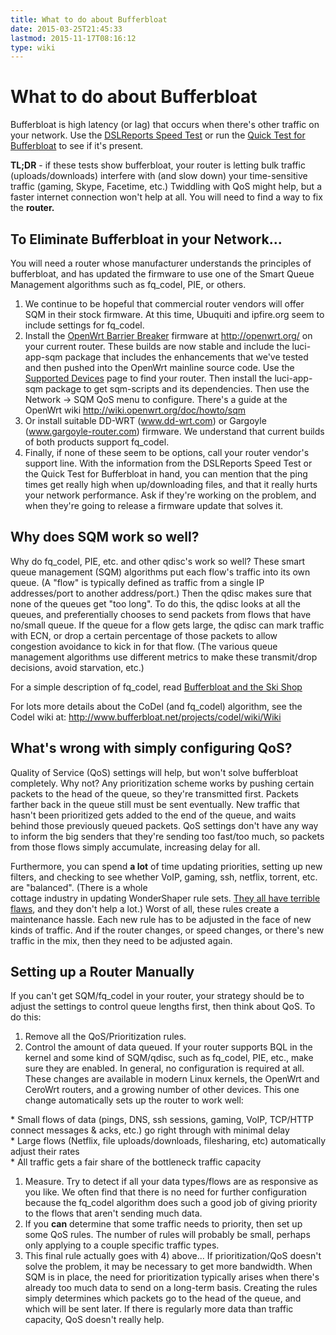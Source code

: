 ```yaml
---
title: What to do about Bufferbloat
date: 2015-03-25T21:45:33
lastmod: 2015-11-17T08:16:12
type: wiki
---
```

What to do about Bufferbloat
============================

Bufferbloat is high latency (or lag) that occurs when there's other
traffic on your network. Use the [DSLReports Speed
Test](http://dslreports.com/speedtest) or run the [Quick Test for Bufferbloat](Quick_Test_for_Bufferbloat.md) to see if it's present.

**TL;DR** - if these tests show bufferbloat, your router is letting bulk
traffic (uploads/downloads) interfere with (and slow down) your
time-sensitive traffic (gaming, Skype, Facetime, etc.) Twiddling with
QoS might help, but a faster internet connection won't help at all. You
will need to find a way to fix the **router.**

To Eliminate Bufferbloat in your Network...
-------------------------------------------

You will need a router whose manufacturer understands the principles of
bufferbloat, and has updated the firmware to use one of the Smart Queue
Management algorithms such as fq\_codel, PIE, or others.

1.  We continue to be hopeful that commercial router vendors will offer
    SQM in their stock firmware. At this time, Ubuquiti and ipfire.org
    seem to include settings for fq\_codel.
2.  Install the [OpenWrt Barrier Breaker](http://openwrt.org/) firmware
    at http://openwrt.org/ on your current router. These builds are now
    stable and include the luci-app-sqm package that includes the
    enhancements that we've tested and then pushed into the OpenWrt
    mainline source code. Use the [Supported
    Devices](http://wiki.openwrt.org/toh/start) page to find
    your router. Then install the luci-app-sqm package to get
    sqm-scripts and its dependencies. Then use the Network -&gt; SQM QoS
    menu to configure. There's a guide at the OpenWrt wiki
    http://wiki.openwrt.org/doc/howto/sqm
3.  Or install suitable DD-WRT (www.dd-wrt.com) or
    Gargoyle (www.gargoyle-router.com) firmware. We understand that
    current builds of both products support fq\_codel.
4.  Finally, if none of these seem to be options, call your router
    vendor's support line. With the information from the DSLReports
    Speed Test or the Quick Test for Bufferbloat in hand, you can
    mention that the ping times get really high when up/downloading
    files, and that it really hurts your network performance. Ask if
    they're working on the problem, and when they're going to release a
    firmware update that solves it.

Why does SQM work so well?
--------------------------

Why do fq\_codel, PIE, etc. and other qdisc's work so well? These smart
queue management (SQM) algorithms put each flow's traffic into its own
queue. (A "flow" is typically defined as traffic from a single IP
addresses/port to another address/port.) Then the qdisc makes sure that
none of the queues get "too long". To do this, the qdisc looks at all
the queues, and preferentially chooses to send packets from flows that
have no/small queue. If the queue for a flow gets large, the qdisc can
mark traffic with ECN, or drop a certain percentage of those packets to
allow congestion avoidance to kick in for that flow. (The various queue
management algorithms use different metrics to make these transmit/drop
decisions, avoid starvation, etc.)

For a simple description of fq\_codel, read [Bufferbloat and the Ski
Shop](http://richb-hanover.com/bufferbloat-and-the-ski-shop/)

For lots more details about the CoDel (and fq\_codel) algorithm, see the
Codel wiki at: http://www.bufferbloat.net/projects/codel/wiki/Wiki

What's wrong with simply configuring QoS?
-----------------------------------------

Quality of Service (QoS) settings will help, but won't solve bufferbloat
completely. Why not? Any prioritization scheme works by pushing certain
packets to the head of the queue, so they're transmitted first. Packets
farther back in the queue still must be sent eventually. New traffic
that hasn't been prioritized gets added to the end of the queue, and
waits behind those previously queued packets. QoS settings don't have
any way to inform the big senders that they're sending too fast/too
much, so packets from those flows simply accumulate, increasing delay
for all.

Furthermore, you can spend **a lot** of time updating priorities,
setting up new filters, and checking to see whether VoIP, gaming, ssh,
netflix, torrent, etc. are "balanced". (There is a whole\
cottage industry in updating WonderShaper rule sets. [They all have terrible flaws](Wondershaper_Must_Die.md), and they don't help a
lot.) Worst of all, these rules create a maintenance hassle. Each new
rule has to be adjusted in the face of new kinds of traffic. And if the
router changes, or speed changes, or there's new traffic in the mix,
then they need to be adjusted again.

Setting up a Router Manually
----------------------------

If you can't get SQM/fq\_codel in your router, your strategy should be
to adjust the settings to control queue lengths first, then think about
QoS. To do this:

1.  Remove all the QoS/Prioritization rules.
2.  Control the amount of data queued. If your router supports BQL in
    the kernel and some kind of SQM/qdisc, such as fq\_codel, PIE, etc.,
    make sure they are enabled. In general, no configuration is required
    at all. These changes are available in modern Linux kernels, the
    OpenWrt and CeroWrt routers, and a growing number of other devices.
    This one change automatically sets up the router to work well:

\* Small flows of data (pings, DNS, ssh sessions, gaming, VoIP, TCP/HTTP
connect messages & acks, etc.) go right through with minimal delay\
\* Large flows (Netflix, file uploads/downloads, filesharing, etc)
automatically adjust their rates\
\* All traffic gets a fair share of the bottleneck traffic capacity

1.  Measure. Try to detect if all your data types/flows are as
    responsive as you like. We often find that there is no need for
    further configuration because the fq\_codel algorithm does such a
    good job of giving priority to the flows that aren't sending
    much data.
2.  If you **can** determine that some traffic needs to priority, then
    set up some QoS rules. The number of rules will probably be small,
    perhaps only applying to a couple specific traffic types.
3.  This final rule actually goes with 4) above... If prioritization/QoS
    doesn't solve the problem, it may be necessary to get
    more bandwidth. When SQM is in place, the need for prioritization
    typically arises when there's already too much data to send on a
    long-term basis. Creating the rules simply determines which packets
    go to the head of the queue, and which will be sent later. If there
    is regularly more data than traffic capacity, QoS doesn't
    really help.

